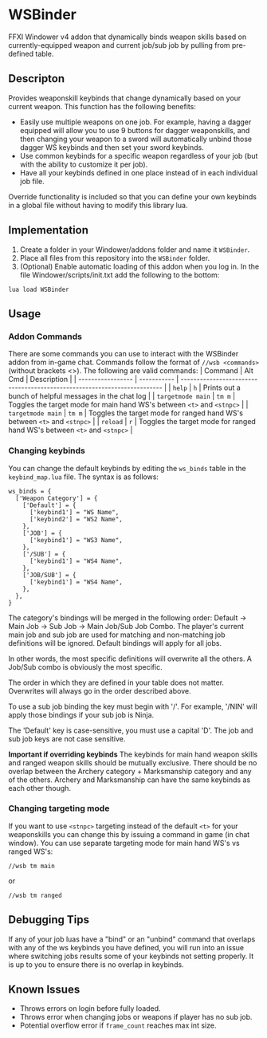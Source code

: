 # WSBinder
FFXI Windower v4 addon that dynamically binds weapon skills based on currently-equipped weapon and current job/sub job by pulling from pre-defined table.

## Descripton

Provides weaponskill keybinds that change dynamically based on your current weapon. This function has the
following benefits:
- Easily use multiple weapons on one job. For example, having a dagger equipped will allow you to
use 9 buttons for dagger weaponskills, and then changing your weapon to a sword will automatically unbind those
dagger WS keybinds and then set your sword keybinds.
- Use common keybinds for a specific weapon regardless of your job (but with the ability to customize it per job).
- Have all your keybinds defined in one place instead of in each individual job file.

Override functionality is included so that you can define your own keybinds in a global file without having
to modify this library lua.

## Implementation

1. Create a folder in your Windower/addons folder and name it `WSBinder`.
2. Place all files from this repository into the `WSBinder` folder.
3. (Optional) Enable automatic loading of this addon when you log in. In the file Windower/scripts/init.txt add the following to the bottom:
```
lua load WSBinder
```

## Usage

### Addon Commands

There are some commands you can use to interact with the WSBinder addon from in-game chat. Commands follow the format of `//wsb <commands>` (without brackets <>). The following are valid commands:
| Command           | Alt Cmd     | Description                                                              |
| ----------------- | ----------- | ------------------------------------------------------------------------ |
| `help`            | `h`         | Prints out a bunch of helpful messages in the chat log                   |
| `targetmode main` | `tm m`      | Toggles the target mode for main hand WS's between `<t>` and `<stnpc>`   |
| `targetmode main` | `tm m`      | Toggles the target mode for ranged hand WS's between `<t>` and `<stnpc>` |
| `reload`          | `r`         | Toggles the target mode for ranged hand WS's between `<t>` and `<stnpc>` |


### Changing keybinds

You can change the default keybinds by editing the `ws_binds` table in the `keybind_map.lua` file. The syntax is as follows:
```
ws_binds = {
  ['Weapon Category'] = {
    ['Default'] = {
      ['keybind1'] = "WS Name",
      ['keybind2'] = "WS2 Name",
    },
    ['JOB'] = {
      ['keybind1'] = "WS3 Name",
    },
    ['/SUB'] = {
      ['keybind1'] = "WS4 Name",
    },
    ['JOB/SUB'] = {
      ['keybind1'] = "WS4 Name",
    },
  },
}
```

The category's bindings will be merged in the following order: Default -> Main Job -> Sub Job -> Main Job/Sub Job Combo.
The player's current main job and sub job are used for matching and non-matching job definitions will be ignored. Default
bindings will apply for all jobs.

In other words, the most specific definitions will overwrite all the others. A Job/Sub combo is obviously the most specific.

The order in which they are defined in your table does not matter. Overwrites will always go in the order described above.

To use a sub job binding the key must begin with '/'. For example, '/NIN' will apply those bindings if your sub job is Ninja.

The 'Default' key is case-sensitive, you must use a capital 'D'. The job and sub job keys are not case sensitive.

**Important if overriding keybinds**
The keybinds for main hand weapon skills and ranged weapon skills should be mutually exclusive. There should be no overlap between the Archery category + Marksmanship category and any of the others. Archery and Marksmanship can have the same keybinds as each other though.

### Changing targeting mode

If you want to use `<stnpc>` targeting instead of the default `<t>` for your weaponskills you can change this by issuing a command in game (in chat window). You can use separate targeting mode for main hand WS's vs ranged WS's:
```
//wsb tm main
```
or
```
//wsb tm ranged
```

## Debugging Tips

If any of your job luas have a "bind" or an "unbind" command that overlaps with any of the ws keybinds you have defined, you will run into an issue where switching jobs results some of your keybinds not setting properly. It is up to you to ensure there is no overlap in keybinds.

## Known Issues

* Throws errors on login before fully loaded.
* Throws error when changing jobs or weapons if player has no sub job.
* Potential overflow error if `frame_count` reaches max int size.